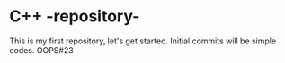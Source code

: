 # C++ -repository-
This is my first repository, let's get started.
Initial commits will be simple codes.
OOPS#23
